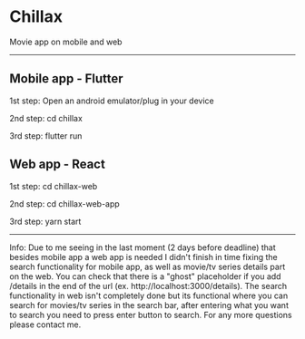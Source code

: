 # Chillax
Movie app on mobile and web

___________________________________________________________________


Mobile app - Flutter
------------------------------
1st step: Open an android emulator/plug in your device

2nd step: cd chillax

3rd step: flutter run



Web app - React
----------------------------------
1st step: cd chillax-web

2nd step: cd chillax-web-app

3rd step: yarn start

__________________________________________________
Info: Due to me seeing in the last moment (2 days before deadline) that besides mobile app a web app is needed I didn't finish in time fixing the search functionality for mobile app, as well as movie/tv series details part on the web. You can check that there is a "ghost" placeholder if you add /details in the end of the url (ex. http://localhost:3000/details). The search functionality in web isn't completely done but its functional where you can search for movies/tv series in the search bar, after entering what you want to search you need to press enter button to search. For any more questions please contact me.

